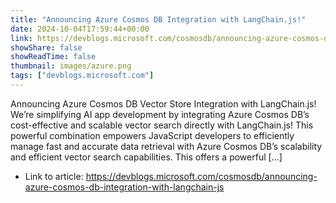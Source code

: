 ```yaml
---
title: "Announcing Azure Cosmos DB Integration with LangChain.js!"
date: 2024-10-04T17:59:44+00:00
link: https://devblogs.microsoft.com/cosmosdb/announcing-azure-cosmos-db-integration-with-langchain-js
showShare: false
showReadTime: false
thumbnail: images/azure.png
tags: ["devblogs.microsoft.com"]
---
```

Announcing Azure Cosmos DB Vector Store Integration with LangChain.js! We’re simplifying AI app development by integrating Azure Cosmos DB’s cost-effective and scalable vector search directly with LangChain.js! This powerful combination empowers JavaScript developers to efficiently manage fast and accurate data retrieval with Azure Cosmos DB’s scalability and efficient vector search capabilities. This offers a powerful […]

- Link to article: https://devblogs.microsoft.com/cosmosdb/announcing-azure-cosmos-db-integration-with-langchain-js